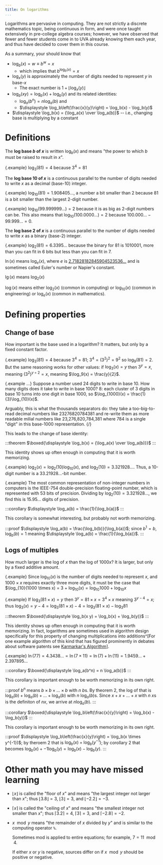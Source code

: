 ```yaml
---
title: On logarithms
...
```


Logarithms are pervasive in computing.
They are not strictly a discrete mathematics topic, being continuous in form,
and were once taught extensively in pre-college algebra courses;
however, we have observed that fewer and fewer students come in to UVA already knowing them each year,
and thus have decided to cover them in this course.

As a summary, your should know that

- $\displaystyle \log_b(x) = w \equiv b^w = x$ 
    - which implies that $\displaystyle b^{\log_b(x)} = x$
- $\displaystyle \log_x(y)$ is approximately the number of digits needed to represent $y$ in base-$x$
    - The exact number is $\displaystyle 1 + \big\lfloor \log_x(y) \big\rfloor$
- $\displaystyle \log_b(x y) = \log_b(x) + \log_b(y)$ and its related identities: 
    - $\displaystyle \log_a(b^n) = n \log_a(b)$ and 
    - $\displaystyle \log_b\left(\frac{x}{y}\right) = \log_b(x) - \log_b(y)$
- $\displaystyle \log_b(x) = {\log_a(x) \over \log_a(b)}$ -- i.e., changing base is multiplying by a constant


# Definitions

The **log base $b$ of $x$** is written $\log_b(x)$ and means "the power to which $b$ must be raised to result in $x$".

{.example} $\log_3(81) = 4$ because $3^4 = 81$

The **log base 10 of $x$** is a continuous parallel to the number of digits needed to write $x$ as a decimal (base-10) integer.

{.example} $\log_{10}(81) = 1.908405\dots$, a number a bit smaller than 2 because $81$ is a bit smaller than the largest 2-digit number.

{.example} $\log_{10}(99.999999\dots) = 2$ because it is as big as 2-digit numbers can be. This also means that $\log_{10}(100.0000\dots) = 2$ because $100.000\dots - 99.999\dots = 0$.

The **log base 2 of $x$** is a continuous parallel to the number of digits needed to write $x$ as a binary (base-2) integer.

{.example} $\log_{2}(81) = 6.3395\dots$ because the binary for 81 is 1010001, more than you can fit in 6 bits but less than you can fit in 7.

$\ln(x)$ means $\log_e(x)$, where $e$ is [2.71828182845904523536…](https://oeis.org/A001113) and is sometimes called Euler's number or Napier's constant.

$\lg(x)$ means $\log_2(x)$

$\log(x)$ means either $\log_2(x)$ (common in computing) or $\log_{10}(x)$ (common in engineering) or $\log_e(x)$ (common in mathematics).

# Defining properties

## Change of base

How important is the base used in a logarithm? It matters, but only by a fixed constant factor.

{.example} $\log_3(81) = 4$ because $3^4 = 81$; $3^4 = (3^2)^2 = 9^2$ so $\log_9(81) = 2$. But the same reasoning works for other values: if $\log_3(x) = y$ then $3^y = x$, meaning $(3^2)^{y\div 2} = x$, meaning $\log_9(x) = \frac{y}{2}$.

{.example ...} Suppose a number used 24 digits to write in base 10. How many digits does it take to write in base 1000? 8: each cluster of 3 digits in base 10 turns into one digit in base 1000, so $\log_{1000}(x) = \frac{1}{3}\log_{10}(x)$.

Arguably, this is what the thousands separators do: they take a too-big-to-read decimal numbers like 23276820784381 and re-write them as more readable milial numbers like 23,276,820,784,381
where 784 is a single "digit" in this base-1000 representation.
{/}

This leads to the change of base identity: 

:::theorem
$\boxed{\displaystyle \log_b(x) = {\log_a(x) \over \log_a(b)}}$
:::

This identity shows up often enough in computing that it is worth memorizing.

{.example} $\log_2(x) = \log_2(10) \log_{10}(x)$, and $\log_2(10) = 3.321928\dots$. Thus, a 10-digit number is a $33.21928\dots$-bit number.

{.example} The most common representation of non-integer numbers in computers is the IEEE-754 double-precision floating-point number, which is represented with 53 bits of precision. Dividing by $\log_2(10) = 3.321928\dots$, we find this is $15.95\dots$ digits of precision.

:::corollary
$\displaystyle \log_a(b) = \frac{1}{\log_b(a)}$
:::

This corollary is somewhat interesting, but probably not worth memorizing.

:::proof
$\displaystyle \log_a(b) = \frac{\log_b(b)}{\log_b(a)}$; since $b^1 = b$, $\log_b(b) = 1$ meaning $\displaystyle \log_a(b) = \frac{1}{\log_b(a)}$.
:::

## Logs of multiples

How much larger is the log of $x$ than the log of $1000 x$? It is larger, but only by a fixed additive amount.

{.example} Since $\log_{10}(x)$ is the number of digits needed to represent $x$, and $1000 \times x$ requires exactly three more digits, it must be the case that $\log_{10}(1000 \times x) = 3 + $\log_{10}(x) = \log_{10}{1000} + \log_{10}{x}$

{.example} If $\log_{3}(81 \times x) = y$ then $3^y = 81 \times x = 3^4 \times x$ meaning $3^{y-4} = x$; thus $\log_{3}(x) = y-4 = \log_{3}(81 \times x) - 4 = \log_{3}(81 \times x) - \log_3{81}$

:::theorem
$\boxed{\displaystyle \log_b(x y) = \log_b(x) + \log_b(y)}$
:::

This identity shows up often enough in computing that it is worth memorizing.
In fact, logarithms are sometimes used in algorithm design specifically for this property of changing multiplications into additions^[For one example algorithm of this kind that has figured prominently in debates about software patents see [Karmarkar's Algorithm](https://en.wikipedia.org/wiki/Karmarkar%27s_algorithm)].

{.example} $\ln(77) = 4.3438\dots = \ln(7 \times 11) = \ln(7) + \ln(11) = 1.9459\dots + 2.397895\dots$ 

:::corollary
$\boxed{\displaystyle \log_a(b^n) = n \log_a(b)}$
:::

This corollary is important enough to be worth memorizing in its own right.

:::proof
$b^n$ means $b \times b \times \dots \times b$ with $n$ $b$s.
By theorem 2, the log of that is $\log_a(b) + \log_a(b) + \dots + \log_a(b)$ with $n$ $\log_a(b)$s.
Since $x + x + \dots + x$ with $n$ $x$s is the definiton of $nx$, we arrive at
$n\log_a(b)$.
:::

:::corollary
$\boxed{\displaystyle \log_b\left(\frac{x}{y}\right) = \log_b(x) - \log_b(y)}$
:::

This corollary is important enough to be worth memorizing in its own right.

:::proof
$\displaystyle \log_b\left(\frac{x}{y}\right) = \log_b(x \times y^{-1})$; by theroem 2 that is $\log_b(x) + \log_b(y^{-1})$; by corollary 2 that becomes $\log_b(x) + -1 \log_b(y) = \log_b(x) - \log_b(y)$.
:::

# Other math you may have missed learning

- $\lfloor x \rfloor$ is called the "floor of $x$" and means "the largest integer not larger than $x$"; thus $\lfloor 3.8 \rfloor = 3$, $\lfloor 3 \rfloor = 3$, and $\lfloor -2.2 \rfloor = -3$.

- $\lceil x \rceil$ is called the "ceiling of $x$" and means "the smallest integer not smaller than $x$"; thus $\lceil 3.2 \rceil = 4$, $\lceil 3 \rceil = 3$, and $\lceil -2.8 \rceil = -2$.

- $x \mod y$ means "the remainder of $x$ divided by $y$" and is similar to the computing operator `%`.
    
    Sometimes mod is applied to entire equations; for example, $7 = 11 \mod 4$.
    
    If either $x$ or $y$ is negative, sources differ on if $x \mod y$ should be positive or negative.
